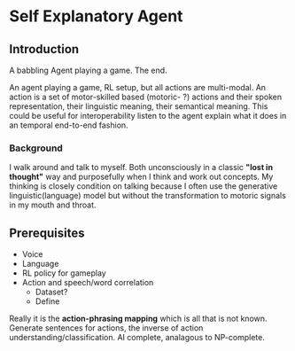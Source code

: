 # Self Explanatory Agent

## Introduction

A babbling Agent playing a game. The end.



An agent playing a game, RL setup, but all actions are multi-modal. An action is a set of motor-skilled based (motoric- ?) actions and their spoken representation, their linguistic meaning, their semantical meaning. This could be useful for interoperability listen to the agent explain what it does in an temporal end-to-end fashion.


### Background
I walk around and talk to myself. Both unconsciously in a classic <strong>"lost in thought"</strong>  way and purposefully when I think and work out concepts. My thinking is closely condition on talking because I often use the generative linguistic(language) model but without the transformation to motoric signals in my mouth and throat.


## Prerequisites
* Voice
* Language
* RL policy for gameplay
* Action and speech/word correlation
  * Dataset?
  * Define


Really it is the <strong>action-phrasing mapping</strong> which is all that is not known. Generate
sentences for actions, the inverse of action understanding/classification. AI complete,
analagous to NP-complete.
